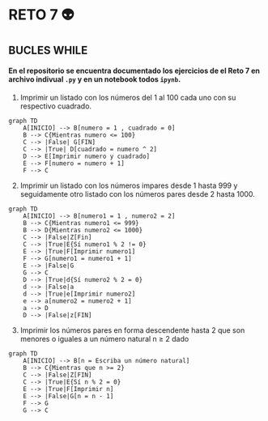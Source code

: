 # RETO 7 👽
## BUCLES WHILE

#### En el repositorio se encuentra documentado los ejercicios de el Reto 7 en archivo indivual  `.py` y en un notebook todos `ipynb`.

1. Imprimir un listado con los números del 1 al 100 cada uno con su respectivo cuadrado.
```mermaid
graph TD
    A[INICIO] --> B[numero = 1 , cuadrado = 0]
    B --> C{Mientras numero <= 100}
    C --> |False| G[FIN]
    C --> |True| D[cuadrado = numero ^ 2]
    D --> E[Imprimir numero y cuadrado]
    E --> F[numero = numero + 1]
    F --> C
```

2. Imprimir un listado con los números impares desde 1 hasta 999 y seguidamente otro listado con los números pares desde 2 hasta 1000.
```mermaid
graph TD
    A[INICIO] --> B[numero1 = 1 , numero2 = 2]
    B --> C{Mientras numero1 <= 999}
    B --> D{Mientras numero2 <= 1000}
    C --> |False|Z[Fin]
    C --> |True|E{Sí numero1 % 2 != 0}
    E --> |True|F[Imprimir numero1]
    F --> G[numero1 = numero1 + 1]
    E --> |False|G
    G --> C 
    D --> |True|d{Sí numero2 % 2 = 0}
    d --> |False|a
    d --> |True|e[Imprimir numero2]
    e --> a[numero2 = numero2 + 1]
    a --> D
    D --> |False|z[FIN]
```

3. Imprimir los números pares en forma descendente hasta 2 que son menores o iguales a un número natural n ≥ 2 dado
```mermaid
graph TD
    A[INICIO] --> B[n = Escriba un número natural]
    B --> C{Mientras que n >= 2}
    C --> |False|Z[FIN]
    C --> |True|E{Sí n % 2 = 0}
    E --> |True|F[Imprimir n]
    E --> |False|G[n = n - 1]
    F --> G  
    G --> C
```
